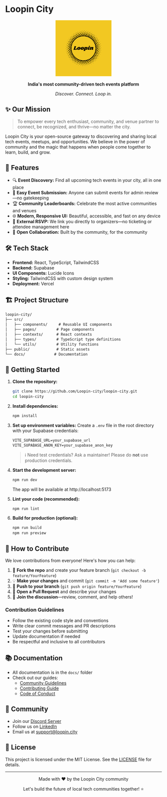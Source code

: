 # Loopin City

<div align="center">
  <img src="/public/loopin-favicon.svg" alt="Loopin City Favicon" width="180"/>
  <br/>
  <p><strong>India's most community-driven tech events platform</strong></p>
  <p><em>Discover. Connect. Loop in.</em></p>
</div>

## ✨ Our Mission

> To empower every tech enthusiast, community, and venue partner to connect, be recognized, and thrive—no matter the city.

Loopin City is your open-source gateway to discovering and sharing local tech events, meetups, and opportunities. We believe in the power of community and the magic that happens when people come together to learn, build, and grow.

## 🚀 Features

- 🔍 **Event Discovery:** Find all upcoming tech events in your city, all in one place
- 📝 **Easy Event Submission:** Anyone can submit events for admin review—no gatekeeping
- 🏆 **Community Leaderboards:** Celebrate the most active communities and venues
- 🌐 **Modern, Responsive UI:** Beautiful, accessible, and fast on any device
- 🔗 **External RSVP:** We link you directly to organizers—no ticketing or attendee management here
- 🤝 **Open Collaboration:** Built by the community, for the community

## 🛠️ Tech Stack

- **Frontend:** React, TypeScript, TailwindCSS
- **Backend:** Supabase
- **UI Components:** Lucide Icons
- **Styling:** TailwindCSS with custom design system
- **Deployment:** Vercel

## 🏗️ Project Structure

```
loopin-city/
├── src/
│   ├── components/     # Reusable UI components
│   ├── pages/         # Page components
│   ├── contexts/      # React contexts
│   ├── types/         # TypeScript type definitions
│   └── utils/         # Utility functions
├── public/            # Static assets
└── docs/             # Documentation
```

## 🚀 Getting Started

1. **Clone the repository:**
   ```bash
   git clone https://github.com/Loopin-city/loopin-city.git
   cd loopin-city
   ```

2. **Install dependencies:**
   ```bash
   npm install
   ```

3. **Set up environment variables:**
   Create a `.env` file in the root directory with your Supabase credentials:
   ```
   VITE_SUPABASE_URL=your_supabase_url
   VITE_SUPABASE_ANON_KEY=your_supabase_anon_key
   ```
   > ℹ️ Need test credentials? Ask a maintainer! Please do **not** use production credentials.

4. **Start the development server:**
   ```bash
   npm run dev
   ```
   The app will be available at http://localhost:5173

5. **Lint your code (recommended):**
   ```bash
   npm run lint
   ```

6. **Build for production (optional):**
   ```bash
   npm run build
   npm run preview
   ```

## 🤝 How to Contribute

We love contributions from everyone! Here's how you can help:

1. 🍴 **Fork the repo** and create your feature branch (`git checkout -b feature/YourFeature`)
2. 💡 **Make your changes** and commit (`git commit -m 'Add some feature'`)
3. 🚀 **Push to your branch** (`git push origin feature/YourFeature`)
4. 🔄 **Open a Pull Request** and describe your changes
5. 🙌 **Join the discussion**—review, comment, and help others!

### Contribution Guidelines

- Follow the existing code style and conventions
- Write clear commit messages and PR descriptions
- Test your changes before submitting
- Update documentation if needed
- Be respectful and inclusive to all contributors

## 📚 Documentation

- All documentation is in the `docs/` folder
- Check out our guides:
  - [Community Guidelines](docs/COMMUNITY_GUIDELINES.md)
  - [Contributing Guide](docs/CONTRIBUTING.md)
  - [Code of Conduct](docs/CODE_OF_CONDUCT.md)

## 🌈 Community

- Join our [Discord Server](https://discord.gg/loopin-city)
- Follow us on [LinkedIn](https://linkedin.com/company/loopin)
- Email us at support@loopin.city

## 📄 License

This project is licensed under the MIT License. See the [LICENSE](LICENSE) file for details.

---

<div align="center">
  <p>Made with ❤️ by the Loopin City community</p>
  <p>Let's build the future of local tech communities together! ⭐</p>
</div> 